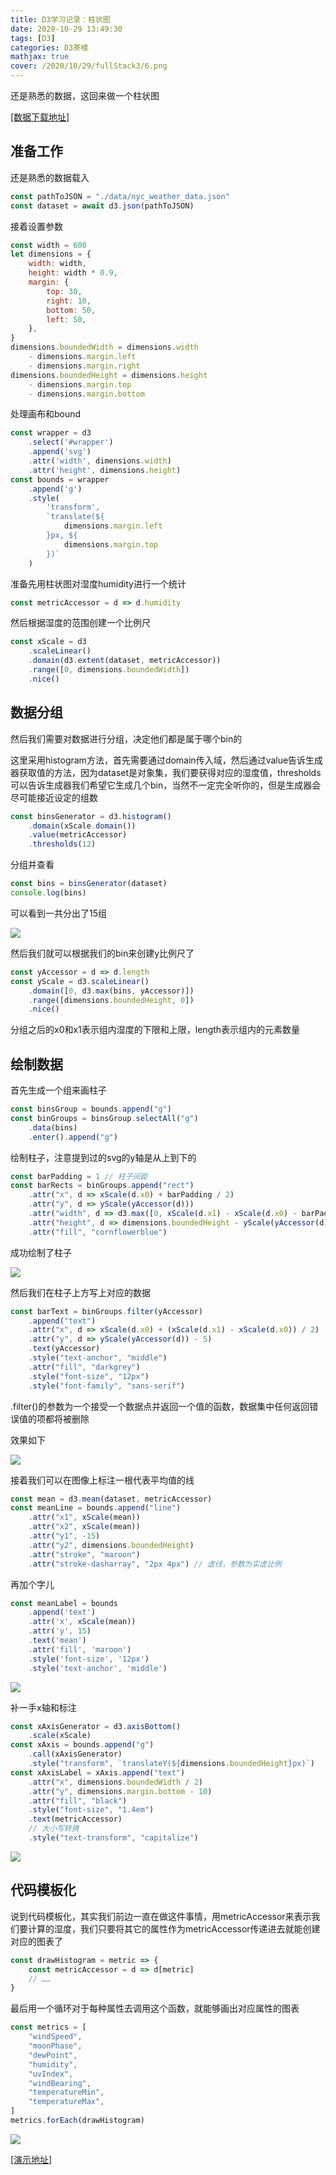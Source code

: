 ```yaml
---
title: D3学习记录：柱状图
date: 2020-10-29 13:49:30
tags: [D3]
categories: D3茶楼
mathjax: true
cover: /2020/10/29/fullStack3/6.png
---
```


还是熟悉的数据，这回来做一个柱状图

[[数据下载地址]](https://github.com/forever97/dataViz/blob/main/fullStackD3/lineChart/data/nyc_weather_data.json)

## 准备工作

还是熟悉的数据载入

```javascript
const pathToJSON = "./data/nyc_weather_data.json"
const dataset = await d3.json(pathToJSON)
```

接着设置参数

```javascript
const width = 600
let dimensions = {
    width: width,
    height: width * 0.9,
    margin: {
        top: 30,
        right: 10,
        bottom: 50,
        left: 50,
    },
}
dimensions.boundedWidth = dimensions.width 
    - dimensions.margin.left 
    - dimensions.margin.right
dimensions.boundedHeight = dimensions.height 
    - dimensions.margin.top 
    - dimensions.margin.bottom
```

处理画布和bound

```javascript
const wrapper = d3
    .select('#wrapper')
    .append('svg')
    .attr('width', dimensions.width)
    .attr('height', dimensions.height)
const bounds = wrapper
    .append('g')
    .style(
        'transform',
        `translate(${
            dimensions.margin.left
        }px, ${
            dimensions.margin.top
        })`
    )
```

准备先用柱状图对湿度humidity进行一个统计
```javascript
const metricAccessor = d => d.humidity
```

然后根据湿度的范围创建一个比例尺

```javascript
const xScale = d3
    .scaleLinear()
    .domain(d3.extent(dataset, metricAccessor))
    .range([0, dimensions.boundedWidth])
    .nice()
```

## 数据分组

然后我们需要对数据进行分组，决定他们都是属于哪个bin的

这里采用histogram方法，首先需要通过domain传入域，然后通过value告诉生成器获取值的方法，因为dataset是对象集，我们要获得对应的湿度值，thresholds可以告诉生成器我们希望它生成几个bin，当然不一定完全听你的，但是生成器会尽可能接近设定的组数

```javascript
const binsGenerator = d3.histogram()
    .domain(xScale.domain())
    .value(metricAccessor)
    .thresholds(12)
```

分组并查看

```javascript
const bins = binsGenerator(dataset)
console.log(bins)
```

可以看到一共分出了15组

![](1.png)

然后我们就可以根据我们的bin来创建y比例尺了

```javascript
const yAccessor = d => d.length
const yScale = d3.scaleLinear()
    .domain([0, d3.max(bins, yAccessor)])
    .range([dimensions.boundedHeight, 0])
    .nice()
```

分组之后的x0和x1表示组内湿度的下限和上限，length表示组内的元素数量

## 绘制数据

首先生成一个组来画柱子

```javascript
const binsGroup = bounds.append("g")
const binGroups = binsGroup.selectAll("g")
    .data(bins)
    .enter().append("g")
```

绘制柱子，注意提到过的svg的y轴是从上到下的

```javascript
const barPadding = 1 // 柱子间距
const barRects = binGroups.append("rect")
    .attr("x", d => xScale(d.x0) + barPadding / 2)
    .attr("y", d => yScale(yAccessor(d)))
    .attr("width", d => d3.max([0, xScale(d.x1) - xScale(d.x0) - barPadding]))
    .attr("height", d => dimensions.boundedHeight - yScale(yAccessor(d)))
    .attr("fill", "cornflowerblue")
```

成功绘制了柱子

![](2.png)

然后我们在柱子上方写上对应的数据

```javascript
const barText = binGroups.filter(yAccessor)
    .append("text")
    .attr("x", d => xScale(d.x0) + (xScale(d.x1) - xScale(d.x0)) / 2)
    .attr("y", d => yScale(yAccessor(d)) - 5)
    .text(yAccessor)
    .style("text-anchor", "middle")
    .attr("fill", "darkgrey")
    .style("font-size", "12px")
    .style("font-family", "sans-serif")
```

.filter()的参数为一个接受一个数据点并返回一个值的函数，数据集中任何返回错误值的项都将被删除

效果如下

![](3.png)

接着我们可以在图像上标注一根代表平均值的线

```javascript
const mean = d3.mean(dataset, metricAccessor)
const meanLine = bounds.append("line")
    .attr("x1", xScale(mean))
    .attr("x2", xScale(mean))
    .attr("y1", -15)
    .attr("y2", dimensions.boundedHeight)
    .attr("stroke", "maroon")
    .attr("stroke-dasharray", "2px 4px") // 虚线，参数为实虚比例
```

再加个字儿

```javascript
const meanLabel = bounds
    .append('text')
    .attr('x', xScale(mean))
    .attr('y', 15)
    .text('mean')
    .attr('fill', 'maroon')
    .style('font-size', '12px')
    .style('text-anchor', 'middle')
```

![](4.png)

补一手x轴和标注

```javascript
const xAxisGenerator = d3.axisBottom()
    .scale(xScale)
const xAxis = bounds.append("g")
    .call(xAxisGenerator)
    .style("transform", `translateY(${dimensions.boundedHeight}px)`)
const xAxisLabel = xAxis.append("text")
    .attr("x", dimensions.boundedWidth / 2)
    .attr("y", dimensions.margin.bottom - 10)
    .attr("fill", "black")
    .style("font-size", "1.4em")
    .text(metricAccessor)
    // 大小写转换
    .style("text-transform", "capitalize")
```

![](5.png)

## 代码模板化

说到代码模板化，其实我们前边一直在做这件事情，用metricAccessor来表示我们要计算的湿度，我们只要将其它的属性作为metricAccessor传递进去就能创建对应的图表了

```javascript
const drawHistogram = metric => {
    const metricAccessor = d => d[metric]
    // ……
}
```

最后用一个循环对于每种属性去调用这个函数，就能够画出对应属性的图表

```javascript
const metrics = [
    "windSpeed",
    "moonPhase",
    "dewPoint",
    "humidity",
    "uvIndex",
    "windBearing",
    "temperatureMin",
    "temperatureMax",
]
metrics.forEach(drawHistogram)
```

![](6.png)

[[演示地址]](https://forever97.github.io/dataViz/fullStackD3/barChart/)

